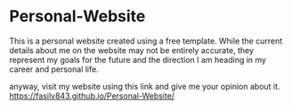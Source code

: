 # Personal-Website

This is a personal website created using a free template. While the current details about me on the website may not be entirely accurate, they represent my goals for the future and the direction I am heading in my career and personal life.

anyway, visit my website using this link and give me your opinion about it.
https://fasilv843.github.io/Personal-Website/
